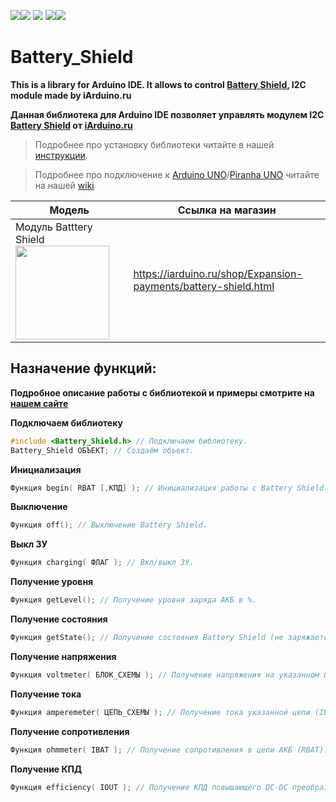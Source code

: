 [![](https://iarduino.ru/img/logo.svg)](https://iarduino.ru)[![](https://wiki.iarduino.ru/img/git-shop.svg?3)](https://iarduino.ru) [![](https://wiki.iarduino.ru/img/git-wiki.svg?2)](https://wiki.iarduino.ru) [![](https://wiki.iarduino.ru/img/git-lesson.svg?2)](https://lesson.iarduino.ru)[![](https://wiki.iarduino.ru/img/git-forum.svg?2)](http://forum.trema.ru)

# Battery\_Shield

**This is a library for Arduino IDE. It allows to control [Battery Shield](https://iarduino.ru/shop/Expansion-payments/battery-shield.html), I2C module made by iArduino.ru**

**Данная библиотека для Arduino IDE позволяет управлять модулем I2C [Battery Shield](https://iarduino.ru/shop/Expansion-payments/battery-shield.html) от [iArduino.ru](https://iarduino.ru)**

> Подробнее про установку библиотеки читайте в нашей [инструкции](https://wiki.iarduino.ru/page/Installing_libraries/).

> Подробнее про подключение к [Arduino UNO](https://iarduino.ru/shop/boards/arduino-uno-r3.html)/[Piranha UNO](https://iarduino.ru/shop/boards/piranha-uno-r3.html) читайте на нашей [wiki](https://wiki.iarduino.ru/page/Battery_Shield/)


| Модель | Ссылка на магазин |
|---|---|
| Модуль Batttery Shield <img src="https://wiki.iarduino.ru/img/resources/953/953.svg" width="150px"></img>| https://iarduino.ru/shop/Expansion-payments/battery-shield.html |


## Назначение функций:

**Подробное описание работы с библиотекой и примеры смотрите на [нашем сайте](https://wiki.iarduino.ru/page/Battery_Shield/)**

**Подключаем библиотеку**

```C++
#include <Battery_Shield.h> // Подключаем библиотеку.
Battery_Shield ОБЪЕКТ; // Создаём объект.
```

**Инициализация** 

```C++
Функция begin( RBAT [,КПД] ); // Инициализация работы с Battery Shield.
```

**Выключение** 

```C++
Функция off(); // Выключение Battery Shield.
```

**Выкл ЗУ**

```C++
Функция charging( ФЛАГ ); // Вкл/выкл ЗУ.
```

**Получение уровня** 

```C++
Функция getLevel(); // Получение уровня заряда АКБ в %.
```

**Получение состояния** 

```C++
Функция getState(); // Получение состояния Battery Shield (не заряжается, TK, CC, CV, Time Over).
```

**Получение напряжения** 

```C++
Функция voltmeter( БЛОК_СХЕМЫ ); // Получение напряжения на указанном блоке схемы (VBAT, VOUT).
```

**Получение тока** 

```C++
Функция amperemeter( ЦЕПЬ_СХЕМЫ ); // Получение тока указанной цепи (IBAT, IOUT).
```

**Получение сопротивления** 

```C++
Функция ohmmeter( IBAT ); // Получение сопротивления в цепи АКБ (RBAT).
```

**Получение КПД** 

```C++
Функция efficiency( IOUT ); // Получение КПД повышающего DC-DC преобразователя.
```

